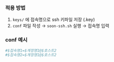 ### 적용 방법
1. `keys/` 에 접속명으로 ssh 키파일 저장 (.key)
2. `conf` 파일 작성 → `soon-ssh.sh` 실행 → 접속명 입력

### conf 예시
```bash
#$접속명1=$계정명1@$호스트2  
#$접속명2=$계정명1@$호스트2  
